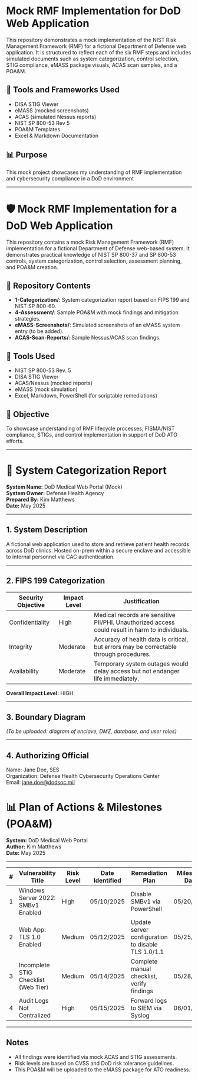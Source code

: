 # Mock RMF Implementation for DoD Web Application

This repository demonstrates a mock implementation of the NIST Risk Management Framework (RMF) for a fictional Department of Defense web application. It is structured to reflect each of the six RMF steps and includes simulated documents such as system categorization, control selection, STIG compliance, eMASS package visuals, ACAS scan samples, and a POA&M.

## 🔐 Tools and Frameworks Used
- DISA STIG Viewer
- eMASS (mocked screenshots)
- ACAS (simulated Nessus reports)
- NIST SP 800-53 Rev 5
- POA&M Templates
- Excel & Markdown Documentation

## 📊 Purpose
This mock project showcases my understanding of RMF implementation and cybersecurity compliance in a DoD environment

---
# 🛡️ Mock RMF Implementation for a DoD Web Application

This repository contains a mock Risk Management Framework (RMF) implementation for a fictional Department of Defense web-based system. It demonstrates practical knowledge of NIST SP 800-37 and SP 800-53 controls, system categorization, control selection, assessment planning, and POA&M creation.

## 📂 Repository Contents

- **1-Categorization/**: System categorization report based on FIPS 199 and NIST SP 800-60.
- **4-Assessment/**: Sample POA&M with mock findings and mitigation strategies.
- **eMASS-Screenshots/**: Simulated screenshots of an eMASS system entry (to be added).
- **ACAS-Scan-Reports/**: Sample Nessus/ACAS scan findings.

## 🧰 Tools Used

- NIST SP 800-53 Rev. 5
- DISA STIG Viewer
- ACAS/Nessus (mocked reports)
- eMASS (mock simulation)
- Excel, Markdown, PowerShell (for scriptable remediations)

## 🧠 Objective

To showcase understanding of RMF lifecycle processes, FISMA/NIST compliance, STIGs, and control implementation in support of DoD ATO efforts.

---

# 📄 System Categorization Report

**System Name:** DoD Medical Web Portal (Mock)  
**System Owner:** Defense Health Agency  
**Prepared By:** Kim Matthews  
**Date:** May 2025  

---

## 1. System Description

A fictional web application used to store and retrieve patient health records across DoD clinics. Hosted on-prem within a secure enclave and accessible to internal personnel via CAC authentication.

---

## 2. FIPS 199 Categorization

| Security Objective | Impact Level | Justification |
|--------------------|--------------|---------------|
| Confidentiality    | High         | Medical records are sensitive PII/PHI. Unauthorized access could result in harm to individuals. |
| Integrity          | Moderate     | Accuracy of health data is critical, but errors may be correctable through procedures. |
| Availability       | Moderate     | Temporary system outages would delay access but not endanger life immediately. |

**Overall Impact Level:** HIGH

---

## 3. Boundary Diagram

*(To be uploaded: diagram of enclave, DMZ, database, and user roles)*

---

## 4. Authorizing Official

Name: Jane Doe, SES  
Organization: Defense Health Cybersecurity Operations Center  
Email: jane.doe@dodsoc.mil  

# 📊 Plan of Actions & Milestones (POA&M)

**System:** DoD Medical Web Portal  
**Author:** Kim Matthews  
**Date:** May 2025  

---

| # | Vulnerability Title                   | Risk Level | Date Identified | Remediation Plan                           | Milestone Date | Responsible Party |
|---|--------------------------------------|------------|------------------|--------------------------------------------|----------------|-------------------|
| 1 | Windows Server 2022: SMBv1 Enabled   | High       | 05/10/2025       | Disable SMBv1 via PowerShell               | 05/20/2025     | SysAdmin Team     |
| 2 | Web App: TLS 1.0 Enabled             | Medium     | 05/12/2025       | Update server configuration to disable TLS 1.0/1.1 | 05/25/2025     | DevOps Team       |
| 3 | Incomplete STIG Checklist (Web Tier) | Medium     | 05/14/2025       | Complete manual checklist, verify findings | 05/28/2025     | ISSO              |
| 4 | Audit Logs Not Centralized           | High       | 05/15/2025       | Forward logs to SIEM via Syslog            | 06/01/2025     | Security Team     |

---

## Notes

- All findings were identified via mock ACAS and STIG assessments.
- Risk levels are based on CVSS and DoD risk tolerance guidelines.
- This POA&M will be uploaded to the eMASS package for ATO readiness.
